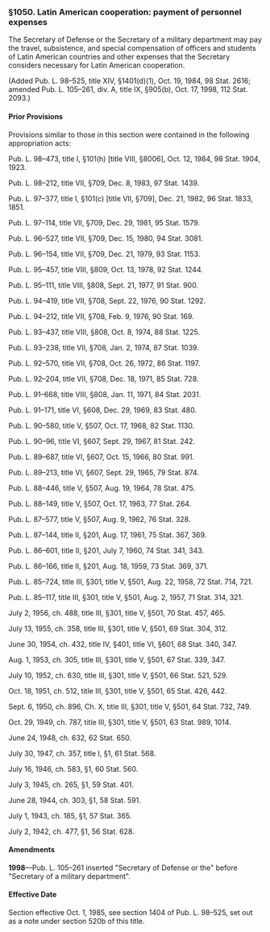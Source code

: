 ### §1050. Latin American cooperation: payment of personnel expenses ###

The Secretary of Defense or the Secretary of a military department may pay the travel, subsistence, and special compensation of officers and students of Latin American countries and other expenses that the Secretary considers necessary for Latin American cooperation.

(Added Pub. L. 98–525, title XIV, §1401(d)(1), Oct. 19, 1984, 98 Stat. 2616; amended Pub. L. 105–261, div. A, title IX, §905(b), Oct. 17, 1998, 112 Stat. 2093.)

#### Prior Provisions ####

Provisions similar to those in this section were contained in the following appropriation acts:

Pub. L. 98–473, title I, §101(h) [title VIII, §8006], Oct. 12, 1984, 98 Stat. 1904, 1923.

Pub. L. 98–212, title VII, §709, Dec. 8, 1983, 97 Stat. 1439.

Pub. L. 97–377, title I, §101(c) [title VII, §709], Dec. 21, 1982, 96 Stat. 1833, 1851.

Pub. L. 97–114, title VII, §709, Dec. 29, 1981, 95 Stat. 1579.

Pub. L. 96–527, title VII, §709, Dec. 15, 1980, 94 Stat. 3081.

Pub. L. 96–154, title VII, §709, Dec. 21, 1979, 93 Stat. 1153.

Pub. L. 95–457, title VIII, §809, Oct. 13, 1978, 92 Stat. 1244.

Pub. L. 95–111, title VIII, §808, Sept. 21, 1977, 91 Stat. 900.

Pub. L. 94–419, title VII, §708, Sept. 22, 1976, 90 Stat. 1292.

Pub. L. 94–212, title VII, §708, Feb. 9, 1976, 90 Stat. 169.

Pub. L. 93–437, title VIII, §808, Oct. 8, 1974, 88 Stat. 1225.

Pub. L. 93–238, title VII, §708, Jan. 2, 1974, 87 Stat. 1039.

Pub. L. 92–570, title VII, §708, Oct. 26, 1972, 86 Stat. 1197.

Pub. L. 92–204, title VII, §708, Dec. 18, 1971, 85 Stat. 728.

Pub. L. 91–668, title VIII, §808, Jan. 11, 1971, 84 Stat. 2031.

Pub. L. 91–171, title VI, §608, Dec. 29, 1969, 83 Stat. 480.

Pub. L. 90–580, title V, §507, Oct. 17, 1968, 82 Stat. 1130.

Pub. L. 90–96, title VI, §607, Sept. 29, 1967, 81 Stat. 242.

Pub. L. 89–687, title VI, §607, Oct. 15, 1966, 80 Stat. 991.

Pub. L. 89–213, title VI, §607, Sept. 29, 1965, 79 Stat. 874.

Pub. L. 88–446, title V, §507, Aug. 19, 1964, 78 Stat. 475.

Pub. L. 88–149, title V, §507, Oct. 17, 1963, 77 Stat. 264.

Pub. L. 87–577, title V, §507, Aug. 9, 1962, 76 Stat. 328.

Pub. L. 87–144, title II, §201, Aug. 17, 1961, 75 Stat. 367, 369.

Pub. L. 86–601, title II, §201, July 7, 1960, 74 Stat. 341, 343.

Pub. L. 86–166, title II, §201, Aug. 18, 1959, 73 Stat. 369, 371.

Pub. L. 85–724, title III, §301, title V, §501, Aug. 22, 1958, 72 Stat. 714, 721.

Pub. L. 85–117, title III, §301, title V, §501, Aug. 2, 1957, 71 Stat. 314, 321.

July 2, 1956, ch. 488, title III, §301, title V, §501, 70 Stat. 457, 465.

July 13, 1955, ch. 358, title III, §301, title V, §501, 69 Stat. 304, 312.

June 30, 1954, ch. 432, title IV, §401, title VI, §601, 68 Stat. 340, 347.

Aug. 1, 1953, ch. 305, title III, §301, title V, §501, 67 Stat. 339, 347.

July 10, 1952, ch. 630, title III, §301, title V, §501, 66 Stat. 521, 529.

Oct. 18, 1951, ch. 512, title III, §301, title V, §501, 65 Stat. 426, 442.

Sept. 6, 1950, ch. 896, Ch. X, title III, §301, title V, §501, 64 Stat. 732, 749.

Oct. 29, 1949, ch. 787, title III, §301, title V, §501, 63 Stat. 989, 1014.

June 24, 1948, ch. 632, 62 Stat. 650.

July 30, 1947, ch. 357, title I, §1, 61 Stat. 568.

July 16, 1946, ch. 583, §1, 60 Stat. 560.

July 3, 1945, ch. 265, §1, 59 Stat. 401.

June 28, 1944, ch. 303, §1, 58 Stat. 591.

July 1, 1943, ch. 185, §1, 57 Stat. 365.

July 2, 1942, ch. 477, §1, 56 Stat. 628.

#### Amendments ####

**1998**—Pub. L. 105–261 inserted "Secretary of Defense or the" before "Secretary of a military department".

#### Effective Date ####

Section effective Oct. 1, 1985, see section 1404 of Pub. L. 98–525, set out as a note under section 520b of this title.
